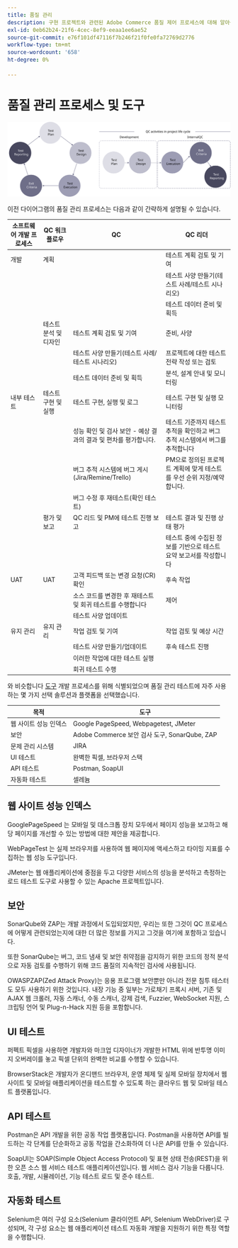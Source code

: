 ```yaml
---
title: 품질 관리
description: 구현 프로젝트와 관련된 Adobe Commerce 품질 제어 프로세스에 대해 알아봅니다.
exl-id: 0eb62b24-21f6-4cec-8ef9-eeaa1ee6ae52
source-git-commit: e76f101df47116f7b246f21f0fe0fa72769d2776
workflow-type: tm+mt
source-wordcount: '658'
ht-degree: 0%

---
```


# 품질 관리 프로세스 및 도구

![품질 관리 프로세스 다이어그램](../../assets/playbooks/quality-control-diagram.svg)

이전 다이어그램의 품질 관리 프로세스는 다음과 같이 간략하게 설명될 수 있습니다.

<table>
<thead>
  <tr>
    <th>소프트웨어 개발 프로세스</th>
    <th>QC 워크플로우</th>
    <th>QC</th>
    <th>QC 리더</th>
  </tr>
</thead>
<tbody>
  <tr>
    <td>개발</td>
    <td>계획</td>
    <td></td>
    <td>테스트 계획 검토 및 기여</td>
  </tr>
  <tr>
    <td></td>
    <td></td>
    <td></td>
    <td>테스트 사양 만들기(테스트 사례/테스트 시나리오)</td>
  </tr>
  <tr>
    <td></td>
    <td></td>
    <td></td>
    <td>테스트 데이터 준비 및 획득</td>
  </tr>
  <tr>
    <td></td>
    <td>테스트 분석 및 디자인</td>
    <td>테스트 계획 검토 및 기여</td>
    <td>준비, 사양</td>
  </tr>
  <tr>
    <td></td>
    <td></td>
    <td>테스트 사양 만들기(테스트 사례/테스트 시나리오)</td>
    <td>프로젝트에 대한 테스트 전략 작성 또는 검토</td>
  </tr>
  <tr>
    <td></td>
    <td></td>
    <td>테스트 데이터 준비 및 획득</td>
    <td> 분석, 설계 안내 및 모니터링</td>
  </tr>
  <tr>
    <td>내부 테스트</td>
    <td>테스트 구현 및 실행</td>
    <td>테스트 구현, 실행 및 로그</td>
    <td>테스트 구현 및 실행 모니터링</td>
  </tr>
  <tr>
    <td></td>
    <td></td>
    <td>성능 확인 및 검사 보안 - 예상 결과의 결과 및 편차를 평가합니다.</td>
    <td>테스트 기준까지 테스트 추적을 확인하고 버그 추적 시스템에서 버그를 추적합니다</td>
  </tr>
  <tr>
    <td></td>
    <td></td>
    <td>버그 추적 시스템에 버그 게시(Jira/Remine/Trello)</td>
    <td>PM으로 정의된 프로젝트 계획에 맞게 테스트를 우선 순위 지정/예약합니다.</td>
  </tr>
  <tr>
    <td></td>
    <td></td>
    <td>버그 수정 후 재테스트(확인 테스트)</td>
    <td></td>
  </tr>
  <tr>
    <td></td>
    <td>평가 및 보고</td>
    <td>QC 리드 및 PM에 테스트 진행 보고</td>
    <td>테스트 결과 및 진행 상태 평가</td>
  </tr>
  <tr>
    <td></td>
    <td></td>
    <td></td>
    <td>테스트 중에 수집된 정보를 기반으로 테스트 요약 보고서를 작성합니다</td>
  </tr>
  <tr>
    <td>UAT</td>
    <td>UAT</td>
    <td>고객 피드백 또는 변경 요청(CR) 확인</td>
    <td>후속 작업</td>
  </tr>
  <tr>
    <td></td>
    <td></td>
    <td>소스 코드를 변경한 후 재테스트 및 회귀 테스트를 수행합니다</td>
    <td>제어</td>
  </tr>
  <tr>
    <td></td>
    <td></td>
    <td>테스트 사양 업데이트</td>
    <td></td>
  </tr>
  <tr>
    <td>유지 관리</td>
    <td>유지 관리</td>
    <td>작업 검토 및 기여</td>
    <td>작업 검토 및 예상 시간</td>
  </tr>
  <tr>
    <td></td>
    <td></td>
    <td>테스트 사양 만들기/업데이트</td>
    <td>후속 테스트 진행</td>
  </tr>
  <tr>
    <td></td>
    <td></td>
    <td>이러한 작업에 대한 테스트 실행</td>
    <td></td>
  </tr>
  <tr>
    <td></td>
    <td></td>
    <td>회귀 테스트 수행</td>
    <td></td>
  </tr>
</tbody>
</table>

와 비슷합니다 [도구](project-management-tools.md) 개발 프로세스를 위해 식별되었으며 품질 관리 테스트에 자주 사용하는 몇 가지 선택 솔루션과 플랫폼을 선택했습니다.

| 목적 | 도구 |
|---------------------------|---------------------------------------------------|
| 웹 사이트 성능 인덱스 | Google PageSpeed, Webpagetest, JMeter |
| 보안 | Adobe Commerce 보안 검사 도구, SonarQube, ZAP |
| 문제 관리 시스템 | JIRA |
| UI 테스트 | 완벽한 픽셀, 브라우저 스택 |
| API 테스트 | Postman, SoapUI |
| 자동화 테스트 | 셀레늄 |


## 웹 사이트 성능 인덱스

GooglePageSpeed 는 모바일 및 데스크톱 장치 모두에서 페이지 성능을 보고하고 해당 페이지를 개선할 수 있는 방법에 대한 제안을 제공합니다.

WebPageTest 는 실제 브라우저를 사용하여 웹 페이지에 액세스하고 타이밍 지표를 수집하는 웹 성능 도구입니다.

JMeter는 웹 애플리케이션에 중점을 두고 다양한 서비스의 성능을 분석하고 측정하는 로드 테스트 도구로 사용할 수 있는 Apache 프로젝트입니다.

## 보안

SonarQube와 ZAP는 개발 과정에서 도입되었지만, 우리는 또한 그것이 QC 프로세스에 어떻게 관련되었는지에 대한 더 많은 정보를 가지고 그것을 여기에 포함하고 있습니다.

또한 SonarQube는 버그, 코드 냄새 및 보안 취약점을 감지하기 위한 코드의 정적 분석으로 자동 검토를 수행하기 위해 코드 품질의 지속적인 검사에 사용됩니다.

OWASPZAP(Zed Attack Proxy)는 응용 프로그램 보안뿐만 아니라 전문 침투 테스터도 모두 사용하기 위한 것입니다. 내장 기능 중 일부는 가로채기 프록시 서버, 기존 및 AJAX 웹 크롤러, 자동 스캐너, 수동 스캐너, 강제 검색, Fuzzier, WebSocket 지원, 스크립팅 언어 및 Plug-n-Hack 지원 등을 포함합니다.

## UI 테스트

퍼펙트 픽셀을 사용하면 개발자와 마크업 디자이너가 개발한 HTML 위에 반투명 이미지 오버레이를 놓고 픽셀 단위의 완벽한 비교를 수행할 수 있습니다.

BrowserStack은 개발자가 온디맨드 브라우저, 운영 체제 및 실제 모바일 장치에서 웹 사이트 및 모바일 애플리케이션을 테스트할 수 있도록 하는 클라우드 웹 및 모바일 테스트 플랫폼입니다.

## API 테스트

Postman은 API 개발을 위한 공동 작업 플랫폼입니다. Postman을 사용하면 API를 빌드하는 각 단계를 단순화하고 공동 작업을 간소화하여 더 나은 API를 만들 수 있습니다.

SoapUI는 SOAP(Simple Object Access Protocol) 및 표현 상태 전송(REST)을 위한 오픈 소스 웹 서비스 테스트 애플리케이션입니다. 웹 서비스 검사 기능을 다룹니다. 호출, 개발, 시뮬레이션, 기능 테스트 로드 및 준수 테스트.

## 자동화 테스트

Selenium은 여러 구성 요소(Selenium 클라이언트 API, Selenium WebDriver)로 구성되며, 각 구성 요소는 웹 애플리케이션 테스트 자동화 개발을 지원하기 위한 특정 역할을 수행합니다.
